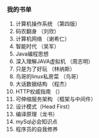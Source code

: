 
### 我的书单
1. 计算机操作系统 （第四版） 
2. 码农翻身 （刘欣）
3. 计算机网络 （谢希仁）
4. 智能时代 （吴军）
5. Java编程思想 
6. 深入理解JAVA虚拟机 （周志明）
7. 只是为了好玩 （林纳斯）
8. 鸟哥的linux私房菜 （鸟哥）
9. 大话数据结构 （程杰）
10. HTTP权威指南 （）
11. 可伸缩服务架构 （框架与中间件）
12. 设计模式（Head First）
13. 编译原理（龙书）
14. mySql必会知识点
15. 程序员的自我修养
